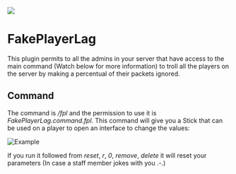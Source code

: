 [![](https://poggit.pmmp.io/shield.state/FakePlayerLag)](https://poggit.pmmp.io/p/FakePlayerLag)

# FakePlayerLag

This plugin permits to all the admins in your server that have access to the main command (Watch below for more information) to troll all the players on the server by making a percentual of their packets ignored.

## Command

The command is */fpl* and the permission to use it is *FakePlayerLag.command.fpl*. This command will give you a Stick that can be used on a player to open an interface to change the values:

![Example](https://i.imgur.com/fFb1Bau.png)

If you run it followed from *reset*, *r*, *0*, *remove*, *delete* it will reset your parameters (In case a staff member jokes with you .-.)
